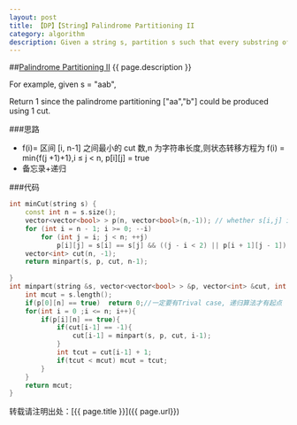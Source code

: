 ```yaml
---
layout: post
title: 【DP】【String】Palindrome Partitioning II 
category: algorithm
description: Given a string s, partition s such that every substring of the partition is a palindrome. Return the minimum cuts needed for a palindrome partitioning of s.
---
```

##[Palindrome Partitioning II](https://oj.leetcode.com/problems/palindrome-partitioning-ii/)
{{ page.description }}

For example, given s = "aab",

Return 1 since the palindrome partitioning ["aa","b"] could be produced using 1 cut.

###思路
- f(i)= 区间 [i, n-1] 之间最小的 cut 数,n 为字符串长度,则状态转移方程为 f(i) = min{f(j +1)+1},i ≤ j < n, p[i][j] = true
- 备忘录+递归

###代码

```cpp
int minCut(string s) {
    const int n = s.size();
    vector<vector<bool> > p(n, vector<bool>(n,-1)); // whether s[i,j] is palindrome
    for (int i = n - 1; i >= 0; --i)
        for (int j = i; j < n; ++j)
            p[i][j] = s[i] == s[j] && ((j - i < 2) || p[i + 1][j - 1]); //第一步DP的核心递推式n
    vector<int> cut(n, -1);
    return minpart(s, p, cut, n-1);
    
}
int minpart(string &s, vector<vector<bool> > &p, vector<int> &cut, int n){
    int mcut = s.length();
    if(p[0][n] == true)  return 0;//一定要有Trival case, 递归算法才有起点
    for(int i = 0 ;i <= n; i++){
        if(p[i][n] == true){
            if(cut[i-1] == -1){
                cut[i-1] = minpart(s, p, cut, i-1);
            }
            int tcut = cut[i-1] + 1;
            if(tcut < mcut) mcut = tcut;
        }
    }
    return mcut;
}
```
转载请注明出处：[{{ page.title }}]({{ page.url}})



